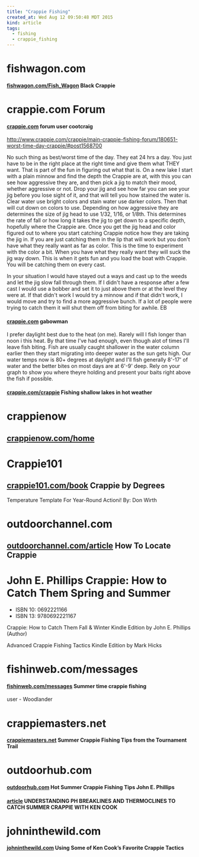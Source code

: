 ```yaml
---
title: "Crappie Fishing"
created_at: Wed Aug 12 09:50:48 MDT 2015
kind: article
tags:
  - fishing
  - crappie_fishing
---
```


# fishwagon.com

#### [fishwagon.com/Fish_Wagon](http://www.fishwagon.com/Fish_Wagon/Black_Crappie.html) Black Crappie


# crappie.com Forum

#### [crappie.com](http://www.crappie.com/crappie/forum.php?) forum user cootcraig


http://www.crappie.com/crappie/main-crappie-fishing-forum/180651-worst-time-day-crappie/#post1568700

No such thing as best/worst time of the day. They eat 24 hrs a day. You
just have to be in the right place at the right time and give them what
THEY want. That is part of the fun in figuring out what that is. On
a new lake I start with a plain minnow and find the depth the Crappie
are at, with this you can see how aggressive they are, and then pick a
jig to match their mood, whether aggressive or not. Drop your jig and
see how far you can see your jig before you lose sight of it, and that
will tell you how stained the water is. Clear water use bright colors
and stain water use darker colors. Then that will cut down on colors to
use. Depending on how aggressive they are determines the size of jig
head to use 1/32, 1/16, or 1/8th. This determines the rate of fall or
how long it takes the jig to get down to a specific depth, hopefully
where the Crappie are. Once you get the jig head and color figured out
to where you start catching Crappie notice how they are taking the jig
in. If you are just catching them in the lip that will work but you
don't have what they really want as far as color. This is the time to
experiment with the color a bit. When you have what they really want
they will suck the jig way down. This is when it gets fun and you load
the boat with Crappie. You will be catching them on every cast.

In your situation I would have stayed out a ways and cast up to the weeds
and let the jig slow fall through them. If I didn't have a response after
a few cast I would use a bobber and set it to just above them or at the
level they were at. If that didn't work I would try a minnow and if that
didn't work, I would move and try to find a more aggressive bunch. If
a lot of people were trying to catch them it will shut them off from
biting for awhile. EB

#### [crappie.com](http://www.crappie.com/crappie/main-crappie-fishing-forum/180651-worst-time-day-crappie/#post1568922) gabowman

I prefer daylight best due to the heat (on me). Rarely will I fish longer
than noon i this heat. By that time I've had enough, even though alot
of times I'll leave fish biting. Fish are usually caught shallower in
the water column earlier then they start migrating into deeper water as
the sun gets high. Our water temps now is 80+ degrees at daylight and
I'll fish generally 8'-17' of water and the better bites on most days
are at 6'-9' deep. Rely on your graph to show you where theyre holding
and present your baits right above the fish if possible.


#### [crappie.com/crappie](http://www.crappie.com/crappie/content.php?r=220) Fishing shallow lakes in hot weather




# crappienow

## [crappienow.com/home](http://www.crappienow.com/home/)


# Crappie101

## [crappie101.com/book](http://www.crappie101.com/book/export/html/805) Crappie by Degrees

Temperature Template For Year-Round Actioni! 
By: Don Wirth

# outdoorchannel.com

## [outdoorchannel.com/article](http://outdoorchannel.com/article.aspx?id=2638) How To Locate Crappie

# John E. Phillips Crappie: How to Catch Them Spring and Summer

* ISBN 10: 0692221166 
* ISBN 13: 9780692221167


Crappie: How to Catch Them Fall & Winter Kindle Edition by John E. Phillips (Author) 

Advanced Crappie Fishing Tactics Kindle Edition by Mark Hicks

# fishinweb.com/messages

#### [fishinweb.com/messages](http://fishinweb.com/messages/messages/74/7727.html?1277999004) Summer time crappie fishing

user - Woodlander


# crappiemasters.net

#### [crappiemasters.net](http://www.crappiemasters.net/home/member-articles/261-summer-crappie-fishing-tips-from-the-tournament-trail) Summer Crappie Fishing Tips from the Tournament Trail 


# outdoorhub.com

#### [outdoorhub.com](http://www.outdoorhub.com/how-to/2012/07/06/hot-summer-crappie-fishing-tips/) Hot Summer Crappie Fishing Tips John E. Phillips

#### [article](https://www.linkedin.com/pulse/understanding-ph-breaklines-thermoclines-catch-summer-john-phillips) UNDERSTANDING PH BREAKLINES AND THERMOCLINES TO CATCH SUMMER CRAPPIE WITH KEN COOK


# johninthewild.com

#### [johninthewild.com](ttp://johninthewild.com/using-some-of-ken-cooks-favorite-crappie-tactics/) Using Some of Ken Cook’s Favorite Crappie Tactics



